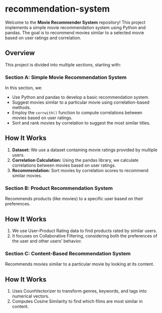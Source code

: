 # recommendation-system
Welcome to the **Movie Recommender System** repository! This project implements a simple movie recommendation system using Python and pandas. The goal is to recommend movies similar to a selected movie based on user ratings and correlation.

## Overview
This project is divided into multiple sections, starting with:

### Section A: Simple Movie Recommendation System
In this section, we:
- Use Python and pandas to develop a basic recommendation system.
- Suggest movies similar to a particular movie using correlation-based methods.
- Employ the `corrwith()` function to compute correlations between movies based on user ratings.
- Sort and rank movies by correlation to suggest the most similar titles.

## How It Works
1. **Dataset:** We use a dataset containing movie ratings provided by multiple users.
2. **Correlation Calculation:** Using the pandas library, we calculate correlations between movies based on user ratings.
3. **Recommendation:** Sort movies by correlation scores to recommend similar movies.


### Section B: Product Recommendation System
Recommends products (like movies) to a specific user based on their preferences.

## How It Works

1. We use User-Product Rating data to find products rated by similar users.
2. It focuses on Collaborative Filtering, considering both the preferences of the user and other users’ behavior.

### Section C: Content-Based Recommendation System
Recommends movies similar to a particular movie by looking at its content.

## How It Works

1. Uses CountVectorizer to transform genres, keywords, and tags into numerical vectors.
2. Computes Cosine Similarity to find which films are most similar in content.
